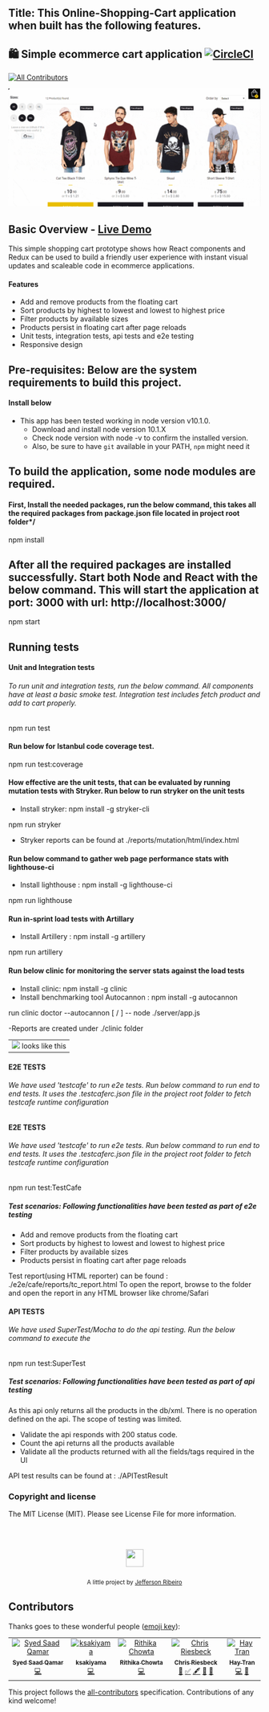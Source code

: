 ## Title: This Online-Shopping-Cart application when built has the following features.  

## 🛍️ Simple ecommerce cart application [![CircleCI](https://circleci.com/gh/jeffersonRibeiro/react-shopping-cart.svg?style=svg)](https://circleci.com/gh/jeffersonRibeiro/react-shopping-cart)
[![All Contributors](https://img.shields.io/badge/all_contributors-5-orange.svg?style=flat-square)](#contributors)

<p align="center">

  <img src="./doc/react-shopping-cart-min.gif">
</p>

## Basic Overview - [Live Demo](https://react-shopping-cart-67954.firebaseapp.com/)

This simple shopping cart prototype shows how React components and Redux can be used to build a
friendly user experience with instant visual updates and scaleable code in ecommerce applications.

  #### Features

- Add and remove products from the floating cart
- Sort products by highest to lowest and lowest to highest price
- Filter products by available sizes
- Products persist in floating cart after page reloads
- Unit tests, integration tests, api tests and e2e testing
- Responsive design

## Pre-requisites: Below are the system requirements to build this project.
 #### Install below
 - This app has been tested working in node version v10.1.0.
    - Download and install node version 10.1.X
    - Check node version with node -v to confirm the installed version.
    - Also, be sure to have `git` available in your PATH, `npm` might need it


## To build the application, some node modules are required. 
 #### First, Install the needed packages, run the below command, this takes all the required packages from package.json file located in project root folder*/

npm install

## After all the required packages are installed successfully. Start both Node and React with the below command. This will start the application at port: 3000 with url: http://localhost:3000/ 

npm start

## Running tests

#### Unit and Integration tests

###### To run unit and integration tests, run the below command. All components have at least a basic smoke test. Integration test includes fetch product and add to cart properly.
npm run test


#### Run below for Istanbul code coverage test.
npm run test:coverage

#### How effective are the unit tests, that can be evaluated by running mutation tests with Stryker. Run below to run stryker on the unit tests
- Install stryker: npm install -g stryker-cli

npm run stryker

- Stryker reports can be found at ./reports/mutation/html/index.html

#### Run below command to gather web page performance stats with lighthouse-ci
- Install lighthouse : npm install -g lighthouse-ci

npm run lighthouse

#### Run in-sprint load tests with Artillary
- Install Artillery : npm install -g artillery

npm run artillery

#### Run below clinic for monitoring the server stats against the load tests
- Install clinic: npm install -g clinic
- Install benchmarking tool Autocannon : npm install -g autocannon

 run clinic doctor --autocannon [ / ] -- node ./server/app.js

-Reports are created under ./clinic folder
  <table>  
  <tr>
    <td align="center"><img src="./.clinic/Clinic Report_2020-02-24 at 23.19.01.png"> looks like this</img></td>
 </tr>
 </table>


#### E2E TESTS

###### We have used 'testcafe' to run e2e tests. Run below command to run end to end tests. It uses the .testcaferc.json file in the project root folder to fetch testcafe runtime configuration




#### E2E TESTS

###### We have used 'testcafe' to run e2e tests. Run below command to run end to end tests. It uses the .testcaferc.json file in the project root folder to fetch testcafe runtime configuration


npm run test:TestCafe 

 ##### Test scenarios: Following functionalities have been tested as part of e2e testing
- Add and remove products from the floating cart
- Sort products by highest to lowest and lowest to highest price
- Filter products by available sizes
- Products persist in floating cart after page reloads

Test report(using HTML reporter) can be found : ./e2e/cafe/reports/tc_report.html 
To open the report, browse to the folder and open the report in any HTML browser like chrome/Safari

#### API TESTS

###### We have used SuperTest/Mocha to do the api testing. Run the below command to execute the 
npm run test:SuperTest
##### Test scenarios: Following functionalities have been tested as part of api testing
As this api only returns all the products in the db/xml. There is no operation defined on the api. The scope of testing was limited.
-  Validate the api responds with 200 status code.
-  Count the api returns all the products available
-  Validate all the products returned with all the fields/tags required in the UI

API test results can be found at : ./APITestResult

### Copyright and license

The MIT License (MIT). Please see License File for more information.

<br/>
<br/>

<p align="center"><img src="http://www.jeffersonribeiro.com/assets/img/apple-icon-180x180.png" width="35" height="35"/></p>
<p align="center">
<sub>A little project by <a href="http://www.jeffersonribeiro.com/">Jefferson Ribeiro</a></sub>
</p>

## Contributors

Thanks goes to these wonderful people ([emoji key](https://allcontributors.org/docs/en/emoji-key)):

<!-- ALL-CONTRIBUTORS-LIST:START - Do not remove or modify this section -->
<!-- prettier-ignore -->
<table>
  <tr>
    <td align="center"><a href="https://github.com/Syed-Saad-Qamar"><img src="https://avatars3.githubusercontent.com/u/38069997?v=4" width="100px;" alt="Syed Saad Qamar"/><br /><sub><b>Syed Saad Qamar</b></sub></a><br /><a href="https://github.com/jeffersonRibeiro/react-shopping-cart/commits?author=Syed-Saad-Qamar" title="Code">💻</a></td>
    <td align="center"><a href="https://github.com/ksakiyama"><img src="https://avatars0.githubusercontent.com/u/1367783?v=4" width="100px;" alt="ksakiyama"/><br /><sub><b>ksakiyama</b></sub></a><br /><a href="https://github.com/jeffersonRibeiro/react-shopping-cart/commits?author=ksakiyama" title="Code">💻</a></td>
    <td align="center"><a href="https://github.com/rithikachowta08"><img src="https://avatars1.githubusercontent.com/u/26671726?v=4" width="100px;" alt="Rithika Chowta"/><br /><sub><b>Rithika Chowta</b></sub></a><br /><a href="https://github.com/jeffersonRibeiro/react-shopping-cart/commits?author=rithikachowta08" title="Code">💻</a></td>
    <td align="center"><a href="https://github.com/criesbeck"><img src="https://avatars3.githubusercontent.com/u/1717574?v=4" width="100px;" alt="Chris Riesbeck"/><br /><sub><b>Chris Riesbeck</b></sub></a><br /><a href="#ideas-criesbeck" title="Ideas, Planning, & Feedback">🤔</a> <a href="#tutorial-criesbeck" title="Tutorials">✅</a> <a href="#content-criesbeck" title="Content">🖋</a> <a href="#review-criesbeck" title="Reviewed Pull Requests">👀</a> <a href="https://github.com/jeffersonRibeiro/react-shopping-cart/issues?q=author%3Acriesbeck" title="Bug reports">🐛</a></td>
    <td align="center"><a href="https://www.linkedin.com/in/hay-tran-ab6421165/"><img src="https://avatars0.githubusercontent.com/u/39950210?v=4" width="100px;" alt="Hay Tran"/><br /><sub><b>Hay Tran</b></sub></a><br /><a href="https://github.com/jeffersonRibeiro/react-shopping-cart/commits?author=HayTran94" title="Code">💻</a> <a href="#design-HayTran94" title="Design">🎨</a></td>
  </tr>
</table>

<!-- ALL-CONTRIBUTORS-LIST:END -->

This project follows the [all-contributors](https://github.com/all-contributors/all-contributors) specification. Contributions of any kind welcome!
